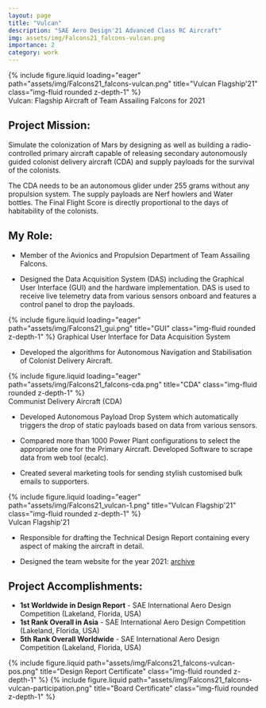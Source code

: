 ```yaml
---
layout: page
title: "Vulcan"
description: "SAE Aero Design'21 Advanced Class RC Aircraft"
img: assets/img/Falcons21_falcons-vulcan.png
importance: 2
category: work
---
```

<div class="row">
  <div class="col-sm mt-3 mt-md-0">
    {% include figure.liquid loading="eager" path="assets/img/Falcons21_falcons-vulcan.png" title="Vulcan Flagship'21" class="img-fluid rounded z-depth-1" %}
  </div>
</div>
<div class="caption">
    Vulcan: Flagship Aircraft of Team Assailing Falcons for 2021
</div>

## Project Mission:
Simulate the colonization of Mars by designing as well as building a radio-controlled primary aircraft capable of releasing secondary autonomously guided colonist delivery aircraft (CDA) and supply payloads for the survival of the colonists.

The CDA needs to be an autonomous glider under 255 grams without any propulsion system. The supply payloads are Nerf howlers and Water bottles. The Final Flight Score is directly proportional to the days of habitability of the colonists.

## My Role:
* Member of the Avionics and Propulsion Department of Team Assailing Falcons.

* Designed the Data Acquisition System (DAS) including the Graphical User Interface (GUI) and the hardware implementation. DAS is used to receive live telemetry data from various sensors onboard and features a control panel to drop the payloads.
  
{% include figure.liquid loading="eager" path="assets/img/Falcons21_gui.png" title="GUI" class="img-fluid rounded z-depth-1" %}
Graphical User Interface for Data Acquisition System

* Developed the algorithms for Autonomous Navigation and Stabilisation of Colonist Delivery Aircraft.

<div class="row">
  <div class="col-sm mt-3 mt-md-0">
    {% include figure.liquid loading="eager" path="assets/img/Falcons21_falcons-cda.png" title="CDA" class="img-fluid rounded z-depth-1" %}
  </div>
</div>
<div class="caption">
    Communist Delivery Aircraft (CDA)
</div>

* Developed Autonomous Payload Drop System which automatically triggers the drop of static payloads based on data from various sensors.

* Compared  more than 1000 Power Plant configurations to select the appropriate one for the Primary Aircraft. Developed Software to scrape data from web tool (ecalc).

* Created several marketing tools for sending stylish customised bulk emails to supporters.

<div class="row">
  <div class="col-sm mt-3 mt-md-0">
      {% include figure.liquid loading="eager" path="assets/img/Falcons21_vulcan-1.png" title="Vulcan Flagship'21" class="img-fluid rounded z-depth-1" %}
  </div>
</div>
<div class="caption">
    Vulcan Flagship'21
</div>

* Responsible for drafting the Technical Design Report containing every aspect of making the aircraft in detail.

* Designed the team website for the year 2021: [archive](https://web.archive.org/web/20210813221449/https://assailingfalcons.in/)

## Project Accomplishments:
* **1st Worldwide in Design Report** - SAE International Aero Design Competition (Lakeland, Florida, USA)
* **1st Rank Overall in Asia** - SAE International Aero Design Competition (Lakeland, Florida, USA)
* **5th Rank Overall Worldwide** - SAE International Aero Design Competition (Lakeland, Florida, USA)


{% include figure.liquid path="assets/img/Falcons21_falcons-vulcan-pos.png" title="Design Report Certificate" class="img-fluid rounded z-depth-1" %}
{% include figure.liquid path="assets/img/Falcons21_falcons-vulcan-participation.png" title="Board Certificate" class="img-fluid rounded z-depth-1" %}
